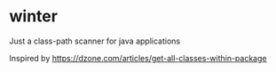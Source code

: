 # winter
Just a class-path scanner for java applications

Inspired by https://dzone.com/articles/get-all-classes-within-package
